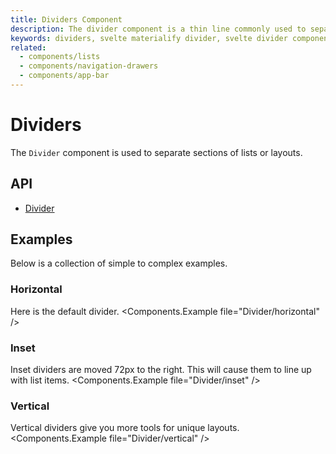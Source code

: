 ```yaml
---
title: Dividers Component
description: The divider component is a thin line commonly used to separate groups of content in lists or layouts.
keywords: dividers, svelte materialify divider, svelte divider component
related:
  - components/lists
  - components/navigation-drawers
  - components/app-bar
---
```


# Dividers

The `Divider` component is used to separate sections of lists or layouts.

## API

- [Divider](/api/Divider/)

## Examples

Below is a collection of simple to complex examples.

### Horizontal

Here is the default divider.
<Components.Example file="Divider/horizontal" />

### Inset

Inset dividers are moved 72px to the right. This will cause them to line up with list items.
<Components.Example file="Divider/inset" />

### Vertical

Vertical dividers give you more tools for unique layouts.
<Components.Example file="Divider/vertical" />

